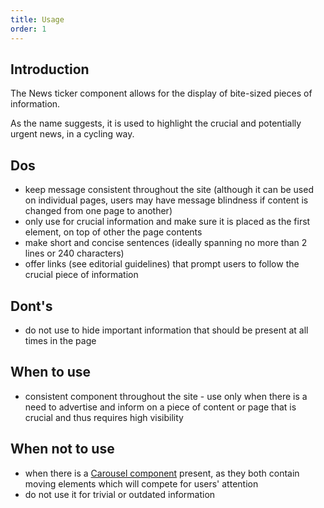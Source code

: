```yaml
---
title: Usage
order: 1
---
```

## Introduction

The News ticker component allows for the display of bite-sized pieces of information.

As the name suggests, it is used to highlight the crucial and potentially urgent news, in a cycling way.

## Dos 

- keep message consistent throughout the site (although it can be used on individual pages, users may have message blindness if content is changed from one page to another)
- only use for crucial information and make sure it is placed as the first element, on top of other the page contents
- make short and concise sentences (ideally spanning no more than 2 lines or 240 characters)
- offer links (see editorial guidelines) that prompt users to follow the crucial piece of information

## Dont's

- do not use to hide important information that should be present at all times in the page

## When to use

- consistent component throughout the site - use only when there is a need to advertise and inform on a piece of content or page that is crucial and thus requires high visibility

## When not to use

- when there is a [Carousel component](https://ec.europa.eu/component-library/eu/components/carousel/code/) present, as they both contain moving elements which will compete for users' attention
- do not use it for trivial or outdated information

